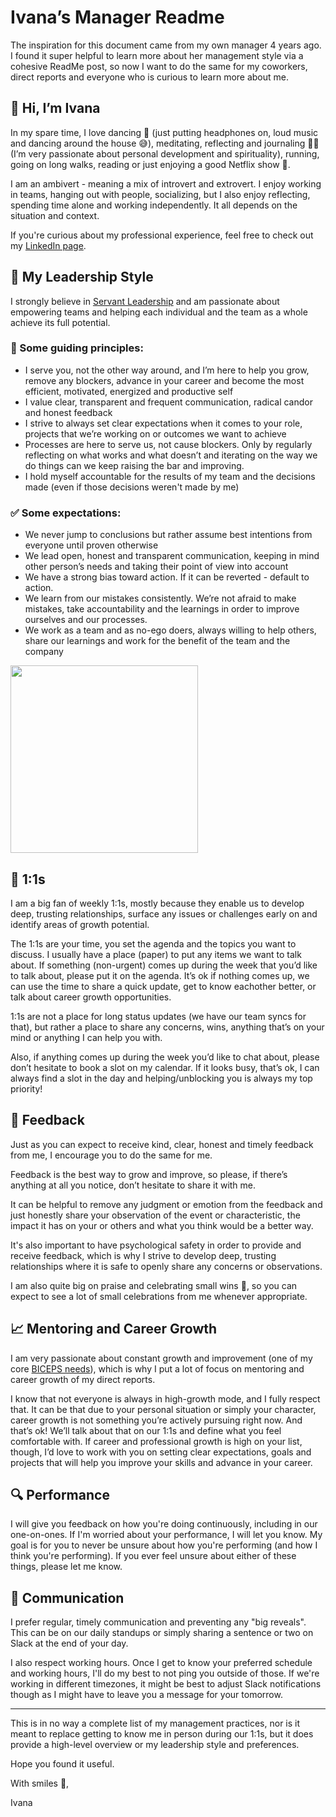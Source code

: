 # Ivana’s Manager Readme

The inspiration for this document came from my own manager 4 years ago. I found it super helpful to learn more about her management style via a cohesive ReadMe post, so now I want to do the same for my coworkers, direct reports and everyone who is curious to learn more about me.

## 👋 Hi, I’m Ivana

In my spare time, I love dancing 💃  (just putting headphones on, loud music and dancing around the house 😅), meditating, reflecting and journaling 🧘‍♀️ (I’m very passionate about personal development and spirituality), running, going on long walks, reading or just enjoying a good Netflix show 🍿.

I am an ambivert - meaning a mix of introvert and extrovert. I enjoy working in teams, hanging out with people, socializing, but I also enjoy reflecting, spending time alone and working independently. It all depends on the situation and context.

If you're curious about my professional experience, feel free to check out my [LinkedIn page](https://www.linkedin.com/in/ivanazuber/).


## 🤝 My Leadership Style

I strongly believe in [Servant Leadership](https://www.shrm.org/resourcesandtools/hr-topics/organizational-and-employee-development/pages/the-art-of-servant-leadership.aspx) and am passionate about empowering teams and helping each individual and the team as a whole achieve its full potential. 

### 📖 Some guiding principles:
- I serve you, not the other way around, and I’m here to help you grow, remove any blockers, advance in your career and become the most efficient, motivated, energized and productive self
- I value clear, transparent and frequent communication, radical candor and honest feedback
- I strive to always set clear expectations when it comes to your role, projects that we’re working on or outcomes we want to achieve
- Processes are here to serve us, not cause blockers. Only by regularly reflecting on what works and what doesn’t and iterating on the way we do things can we keep raising the bar and improving.
- I hold myself accountable for the results of my team and the decisions made (even if those decisions weren't made by me)


### ✅ Some expectations:
- We never jump to conclusions but rather assume best intentions from everyone until proven otherwise
- We lead open, honest and transparent communication, keeping in mind other person’s needs and taking their point of view into account
- We have a strong bias toward action. If it can be reverted - default to action.
- We learn from our mistakes consistently. We’re not afraid to make mistakes, take accountability and the learnings in order to improve ourselves and our processes.
- We work as a team and as no-ego doers, always willing to help others, share our learnings and work for the benefit of the team and the company


<img src="https://media.giphy.com/media/26xBAevSH9ORZM6tO/giphy.gif" width="300" >


## 💜 1:1s

I am a big fan of weekly 1:1s, mostly because they enable us to develop deep, trusting relationships, surface any issues or challenges early on and identify areas of growth potential.

The 1:1s are your time, you set the agenda and the topics you want to discuss. I usually have a place (paper) to put any items we want to talk about. If something (non-urgent) comes up during the week that you’d like to talk about, please put it on the agenda. It’s ok if nothing comes up, we can use the time to share a quick update, get to know eachother better, or talk about career growth opportunities.

1:1s are not a place for long status updates (we have our team syncs for that), but rather a place to share any concerns, wins, anything that’s on your mind or anything I can help you with.

Also, if anything comes up during the week you’d like to chat about, please don’t hesitate to book a slot on my calendar. If it looks busy, that’s ok, I can always find a slot in the day and helping/unblocking you is always my top priority!


## 🤗 Feedback

Just as you can expect to receive kind, clear, honest and timely feedback from me, I encourage you to do the same for me.

Feedback is the best way to grow and improve, so please, if there’s anything at all you notice, don’t hesitate to share it with me.

It can be helpful to remove any judgment or emotion from the feedback and just honestly share your observation of the event or characteristic, the impact it has on your or others and what you think would be a better way.

It's also important to have psychological safety in order to provide and receive feedback, which is why I strive to develop deep, trusting relationships where it is safe to openly share any concerns or observations.

I am also quite big on praise and celebrating small wins 🎉, so you can expect to see a lot of small celebrations from me whenever appropriate.


## 📈 Mentoring and Career Growth

I am very passionate about constant growth and improvement (one of my core [BICEPS needs](https://www.palomamedina.com/biceps)), which is why I put a lot of focus on mentoring and career growth of my direct reports.

I know that not everyone is always in high-growth mode, and I fully respect that. It can be that due to your personal situation or simply your character, career growth is not something you’re actively pursuing right now. And that’s ok! We’ll talk about that on our 1:1s and define what you feel comfortable with. If career and professional growth is high on your list, though, I’d love to work with you on setting clear expectations, goals and projects that will help you improve your skills and advance in your career.


## 🔍 Performance

I will give you feedback on how you're doing continuously, including in our one-on-ones. If I'm worried about your performance, I will let you know. My goal is for you to never be unsure about how you're performing (and how I think you're performing). If you ever feel unsure about either of these things, please let me know.


## 📱 Communication

I prefer regular, timely communication and preventing any "big reveals". This can be on our daily standups or simply sharing a sentence or two on Slack at the end of your day.

I also respect working hours. Once I get to know your preferred schedule and working hours, I'll do my best to not ping you outside of those. If we're working in different timezones, it might be best to adjust Slack notifications though as I might have to leave you a message for your tomorrow.

---

This is in no way a complete list of my management practices, nor is it meant to replace getting to know me in person during our 1:1s, but it does provide a high-level overview or my leadership style and preferences.

Hope you found it useful.

With smiles 🤗,

Ivana

